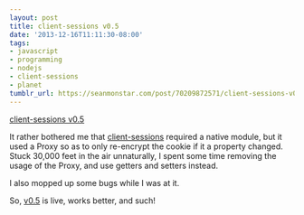 ```yaml
---
layout: post
title: client-sessions v0.5
date: '2013-12-16T11:11:30-08:00'
tags:
- javascript
- programming
- nodejs
- client-sessions
- planet
tumblr_url: https://seanmonstar.com/post/70209872571/client-sessions-v05
---
```

[client-sessions v0.5](https://github.com/mozilla/node-client-sessions/releases/tag/v0.5.0)  

It rather bothered me that [client-sessions](https://npmjs.org/package/client-sessions) required a native module, but it used a Proxy so as to only re-encrypt the cookie if it a property changed. Stuck 30,000 feet in the air unnaturally, I spent some time removing the usage of the Proxy, and use getters and setters instead.

I also mopped up some bugs while I was at it.

So, [v0.5](https://github.com/mozilla/node-client-sessions/releases/tag/v0.5.0) is live, works better, and such!

